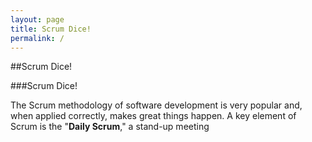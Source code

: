 ```yaml
---
layout: page
title: Scrum Dice!
permalink: /
---
```


##Scrum Dice!

###Scrum Dice!

The Scrum methodology of software development is very popular and, when applied correctly, makes great things happen. A key element of Scrum is the "__Daily Scrum__," a stand-up meeting 
